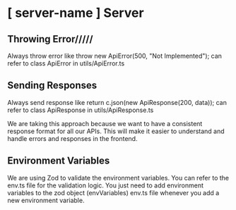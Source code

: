 # [ server-name ] Server

## Throwing Error/////

Always throw error like
throw new ApiError(500, "Not Implemented");
can refer to class ApiError in utils/ApiError.ts

## Sending Responses

Always send response like
return c.json(new ApiResponse(200, data));
can refer to class ApiResponse in utils/ApiResponse.ts

We are taking this approach because we want to have a consistent response format for all our APIs. This will make it easier to understand and handle errors and responses in the frontend.

## Environment Variables

We are using Zod to validate the environment variables.
You can refer to the env.ts file for the validation logic.
You just need to add environment variables to the zod object (envVariables) env.ts file whenever you add a new environment variable.
